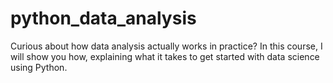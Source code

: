 # python_data_analysis
Curious about how data analysis actually works in practice? In this course, I will show you how, explaining what it takes to get started with data science using Python.
